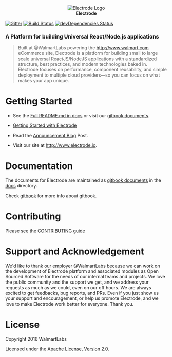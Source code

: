 <p align="center">
<a><img src="https://raw.githubusercontent.com/electrode-io/electrode/cc4ea3e1851cee3333ecca08fdbf5534f51b1ae7/samples/universal-react-node/client/images/logo-192x192.png" alt="Electrode Logo"></a>
<br>
<b>Electrode</b>
</p>

[![Gitter](https://badges.gitter.im/gitterHQ/gitter.svg)](https://gitter.im/electrode-io/electrode)
[![Build Status][travis-image]][travis-url] [![devDependencies Status][daviddm-image]][daviddm-url]

### A Platform for building Universal React/Node.js applications

> Built at @WalmartLabs powering the <http://www.walmart.com> eCommerce site, Electrode is a platform for building small to large scale universal ReactJS/NodeJS applications with a standardized structure, best practices, and modern technologies baked in. Electrode focuses on performance, component reusability, and simple deployment to multiple cloud providers—so you can focus on what makes your app unique.

# Getting Started

-   See the [Full README.md in docs](/docs/README.md) or visit our [gitbook documents].

-   [Getting Started with Electrode](https://electrode.gitbooks.io/electrode/content/chapter1/quick-start/get-started.html)

-   Read the [Announcement Blog] Post.

-   Visit our site at <http://www.electrode.io>.

# Documentation

The documents for Electrode are maintained as [gitbook documents] in the [docs](/docs) directory.

Check [gitbook] for more info about gitbook.

# Contributing

Please see the [CONTRIBUTING guide](/CONTRIBUTING.md)

# Support and Acknowledgement

We'd like to thank our employer @WalmartLabs because we can work on the development of Electrode platform and associated modules as Open Sourced Software for the needs of our internal teams and projects.  We love the public community and the support we get, and we address your requests as much as we could, even on our off hours.  We are always excited to get feedbacks, bug reports, and PRs.  Even if you just show us your support and encouragement, or help us promote Electrode, and we love to make Electrode work better for everyone.  Thank you.

# License

Copyright 2016 WalmartLabs

Licensed under the [Apache License, Version 2.0].

[apache license, version 2.0]: https://www.apache.org/licenses/LICENSE-2.0

[announcement blog]: https://medium.com/walmartlabs/introducing-electrode-an-open-source-release-from-walmartlabs-14b836135319#.pwbddxg1z

[material-ui]: http://www.material-ui.com

[lerna]: https://lernajs.io/

[electrode-archetype-react-app]: packages/electrode-archetype-react-app

[electrode-archetype-react-app-dev]: packages/electrode-archetype-react-app-dev

[generator-electrode]: packages/generator-electrode

[travis-image]: https://travis-ci.org/electrode-io/electrode.svg?branch=master

[travis-url]: https://travis-ci.org/electrode-io/electrode

[daviddm-image]: https://david-dm.org/electrode-io/electrode/dev-status.svg

[daviddm-url]: https://david-dm.org/electrode-io/electrode?type=dev

[gitbook]: https://www.gitbook.com/

[gitbook documents]: https://docs.electrode.io/overview/what-is-electrode.html
